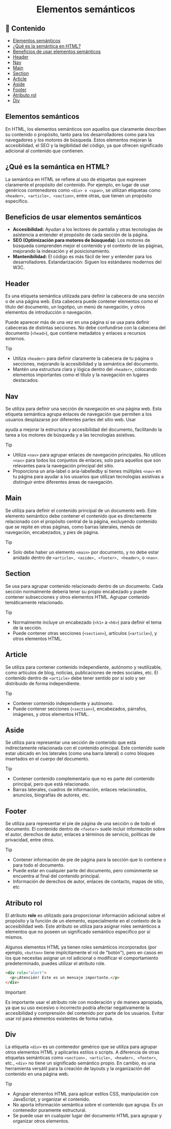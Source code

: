 <h1 align='center'>Elementos semánticos</h1>

<h2>📑 Contenido</h2>

- [Elementos semánticos](#elementos-semánticos)
- [¿Qué es la semántica en HTML?](#qué-es-la-semántica-en-html)
- [Beneficios de usar elementos semánticos](#beneficios-de-usar-elementos-semánticos)
- [Header](#header)
- [Nav](#nav)
- [Main](#main)
- [Section](#section)
- [Article](#article)
- [Aside](#aside)
- [Footer](#footer)
- [Atributo rol](#atributo-rol)
- [Div](#div)

## Elementos semánticos

En HTML, los elementos semánticos son aquellos que claramente describen su contenido o propósito, tanto para los desarrolladores como para los navegadores y los motores de búsqueda. Estos elementos mejoran la accesibilidad, el SEO y la legibilidad del código, ya que ofrecen significado adicional al contenido que contienen.

## ¿Qué es la semántica en HTML?

La semántica en HTML se refiere al uso de etiquetas que expresen claramente el propósito del contenido. Por ejemplo, en lugar de usar genéricos contenedores como `<div> o <span>`, se utilizan etiquetas como `<header>, <article>, <section>`, entre otras, que tienen un propósito específico.

## Beneficios de usar elementos semánticos

- **Accesibilidad:** Ayudan a los lectores de pantalla y otras tecnologías de asistencia a entender el propósito de cada sección de la página.
- **SEO (Optimización para motores de búsqueda):** Los motores de búsqueda comprenden mejor el contenido y el contexto de las páginas, mejorando la indexación y el posicionamiento.
- **Mantenibilidad:** El código es más fácil de leer y entender para los desarrolladores.
  Estandarización: Siguen los estándares modernos del W3C.

## Header

Es una etiqueta semántica utilizada para definir la cabecera de una sección o de una página web. Esta cabecera puede contener elementos como el título del documento, un logotipo, un menú de navegación, y otros elementos de introducción o navegación.

Puede aparecer más de una vez en una página si se usa para definir cabeceras de distintas secciones. No debe confundirse con la cabecera del documento (`<head>`), que contiene metadatos y enlaces a recursos externos.

> [!TIP]
>
> - Utiliza `<header>` para definir claramente la cabecera de tu página o secciones, mejorando la accesibilidad y la semántica del documento.
> - Mantén una estructura clara y lógica dentro del `<header>`, colocando elementos importantes como el título y la navegación en lugares destacados.

## Nav

Se utiliza para definir una sección de navegación en una página web. Esta etiqueta semántica agrupa enlaces de navegación que permiten a los usuarios desplazarse por diferentes partes del sitio web. Usar <nav> ayuda a mejorar la estructura y accesibilidad del documento, facilitando la tarea a los motores de búsqueda y a las tecnologías asistivas.

> [!TIP]
>
> - Utiliza `<nav>` para agrupar enlaces de navegación principales. No utilices `<nav>` para todos los conjuntos de enlaces, solo para aquellos que son relevantes para la navegación principal del sitio.
> - Proporciona un aria-label o aria-labelledby si tienes múltiples `<nav>` en tu página para ayudar a los usuarios que utilizan tecnologías asistivas a distinguir entre diferentes áreas de navegación.

## Main

Se utiliza para definir el contenido principal de un documento web. Este elemento semántico debe contener el contenido que es directamente relacionado con el propósito central de la página, excluyendo contenido que se repite en otras páginas, como barras laterales, menús de navegación, encabezados, y pies de página.

> [!TIP]
>
> - Solo debe haber un elemento `<main>` por documento, y no debe estar anidado dentro de `<article>, <aside>, <footer>, <header>`, o `<nav>`.

## Section

Se usa para agrupar contenido relacionado dentro de un documento. Cada sección normalmente debería tener su propio encabezado y puede contener subsecciones y otros elementos HTML. Agrupar contenido temáticamente relacionado.

> [!TIP]
>
> - Normalmente incluye un encabezado (`<h1>` a `<h6>`) para definir el tema de la sección.
> - Puede contener otras secciones (`<section>`), artículos (`<article>`), y otros elementos HTML.

## Article

Se utiliza para contener contenido independiente, autónomo y reutilizable, como artículos de blog, noticias, publicaciones de redes sociales, etc. El contenido dentro de `<article>` debe tener sentido por sí solo y ser distribuido de forma independiente.

> [!TIP]
>
> - Contener contenido independiente y autónomo.
> - Puede contener secciones (`<section>`), encabezados, párrafos, imágenes, y otros elementos HTML.

## Aside

Se utiliza para representar una sección de contenido que está indirectamente relacionada con el contenido principal. Este contenido suele estar ubicado en los laterales (como una barra lateral) o como bloques insertados en el cuerpo del documento.

> [!TIP]
>
> - Contener contenido complementario que no es parte del contenido principal, pero que está relacionado.
> - Barras laterales, cuadros de información, enlaces relacionados, anuncios, biografías de autores, etc.

## Footer

Se utiliza para representar el pie de página de una sección o de todo el documento. El contenido dentro de `<footer>` suele incluir información sobre el autor, derechos de autor, enlaces a términos de servicio, políticas de privacidad, entre otros.

> [!TIP]
>
> - Contener información de pie de página para la sección que lo contiene o para todo el documento.
> - Puede estar en cualquier parte del documento, pero comúnmente se encuentra al final del contenido principal.
> - Información de derechos de autor, enlaces de contacto, mapas de sitio, etc

## Atributo rol

El atributo **role** es utilizado para proporcionar información adicional sobre el propósito y la función de un elemento, especialmente en el contexto de la accesibilidad web. Este atributo se utiliza para asignar roles semánticos a elementos que no poseen un significado semántico específico por sí mismos.

Algunos elementos HTML ya tienen roles semánticos incorporados (por ejemplo, `<button>` tiene implícitamente el rol de "botón"), pero en casos en los que necesitas asignar un rol adicional o modificar el comportamiento predeterminado, puedes utilizar el atributo role.

```html
<div role="alert">
  <p>¡Atención! Este es un mensaje importante.</p>
</div>
```

> [!IMPORTANT]
>
> Es importante usar el atributo role con moderación y de manera apropiada, ya que su uso excesivo o incorrecto podría afectar negativamente la accesibilidad y comprensión del contenido por parte de los usuarios. Evitar usar rol para elementos existentes de forma nativa.

## Div

La etiqueta `<div>` es un contenedor genérico que se utiliza para agrupar otros elementos HTML y aplicarles estilos o scripts. A diferencia de otras etiquetas semánticas como `<section>, <article>, <header>, <footer>`, etc., `<div>` no tiene un significado semántico propio. En cambio, es una herramienta versátil para la creación de layouts y la organización del contenido en una página web.

> [!TIP]
>
> - Agrupar elementos HTML para aplicar estilos CSS, manipulación con JavaScript, y organizar el contenido.
> - No aporta información semántica sobre el contenido que agrupa. Es un contenedor puramente estructural.
> - Se puede usar en cualquier lugar del documento HTML para agrupar y organizar otros elementos.
